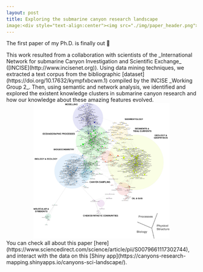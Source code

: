 ```yaml
---
layout: post
title: Exploring the submarine canyon research landscape
image:<div style="text-align:center"><img src="./img/paper_header.png">
---
```


The first paper of my Ph.D. is finally out 🎉 

<div style="text-align:left">This work resulted from a collaboration with scientists of the _International Network for submarine Canyon Investigation and Scientific Exchange_ ([INCISE](http://www.incisenet.org)). Using data mining techniques, we extracted a text corpus from the bibliographic [dataset](https://doi.org/10.17632/kympfxbcwm.1) compiled by the INCISE _Working Group 2_. Then, using semantic and network analysis, we identified and explored the existent knowledge clusters in submarine canyon research and how our knowledge about these amazing features evolved. 

<div style="text-align:center"><img src="./img/fig5_300mpi.png" width="360" height="360">

<div style="text-align:left">You can check all about this paper [here](https://www.sciencedirect.com/science/article/pii/S0079661117302744), and interact with the data on this [Shiny app](https://canyons-research-mapping.shinyapps.io/canyons-sci-landscape/). 

